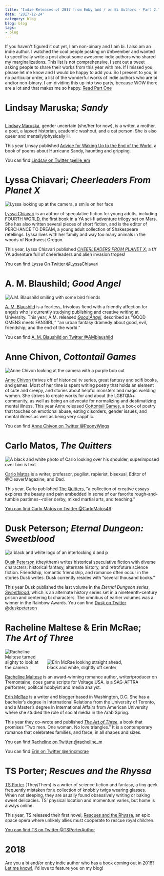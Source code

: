 ```yaml
---
title: "Indie Releases of 2017 from Enby and / or Bi Authors - Part 2."
date: '2017-12-24'
category: blog
blog: blog
tags:
- blog
---
```


If you haven't figured it out yet, I am non-binary and I am bi. I also am an indie author. I watched the cool people posting on #nbvember and wanted to specifically write a post about some awesome indie authors who shared my marginalizations. This list is not comprehensive, I sent out a tweet asking people to share their works from this year with me. If I missed you, please let me know and I would be happy to add you. So I present to you, in no particular order, a list of the wonderful works of indie authors who are bi and/or non-binary. I am dividing this up into two parts, because WOW there are a lot and that makes me so happy. [Read Part One](http://daxmurray.com/blog/Bi-And-Or-Enby-Indie-Releases-of-2017/)

# Lindsay Maruska; _Sandy_

<img src="/images/ellle_em.jpg" alt="" style="max-width: 100%; display: block; margin-left: auto; margin-right: auto"/>

[Lindsay Maruska](https://www.patreon.com/ellemaruska), gender uncertain (she/her for now), is a writer, a mother, a poet, a lapsed historian, academic washout, and a cat person. She is also queer and mentally/physically ill. 

This year Linsay published [Advice for Waking Up to the End of the World](https://gumroad.com/l/sandy#), a book of poems about Hurricane Sandy, haunting and gripping.

You can find [Lindsay on Twitter @ellle_em](https://www.twitter.com/ellle_em) 

# Lyssa Chiavari; _Cheerleaders From Planet X_

<img src="/images/lyssachiavari.jpg" alt="Lyssa looking up at the camera, a smile on her face" style="max-width: 100%; display: block; margin-left: auto; margin-right: auto"/>


[Lyssa Chiavari](http://lyssachiavari.com) is an author of speculative fiction for young adults, including FOURTH WORLD, the first book in a YA sci-fi adventure trilogy set on Mars. She has also written several pieces of short fiction, and is the editor of PERCHANCE TO DREAM, a young adult collection of Shakespeare retellings. Lyssa lives with her family and way too many animals in the woods of Northwest Oregon.

This year, Lyssa Chiavari published [_CHEERLEADERS FROM PLANET X_](http://amzn.to/2AVioFs), a f/f YA adventure full of cheerleaders and alien invasion tropes!

You can find Lyssa [On Twitter @LyssaChiavari](https://twitter.com/lyssachiavari)

# A. M. Blaushild; _Good Angel_

<img src="/images/amblaushild.jpg" alt="A.M. Blaushild smiling with some bird friends" style="max-width: 100%; display: block; margin-left: auto; margin-right: auto"/>

[A. M. Blaushild](https://amblaushild.wordpress.com/) is a fearless, frivolous fiend with a friendly affection for angels who is currently studying publishing and creative writing at University. 
This year, A.M. released [_Good Angel_](http://amzn.to/2Bu0CZI), described as “GOOD OMENS meets FANGIRL,” “an urban fantasy dramedy about good, evil, friendship, and the end of the world.”

You can find [A. M. Blaushild on Twitter @AMblaushild](https://twitter.com/AMblaushild)


# Anne Chivon, _Cottontail Games_ 

<img src="/images/annechivon.jpg" alt="Anne Chivon looking at the camera with a purple bob cut" style="max-width: 100%; display: block; margin-left: auto; margin-right: auto"/>


[Anne Chivon](https://annechivon.wordpress.com/) thrives off of historical tv series, great fantasy and scifi books, and games. Most of her time is spent writing poetry that holds an element of cute and creepy, and stories about helpful monsters and magic wielding women. She strives to create works for and about the LGBTQIA+ community, as well as being an advocate for normalizing and destimatizing mental illness. 
This year Anne released [Cottontail Games](http://amzn.to/2zgVMgj), a book of poetry that touches on emotional abuse, eating disorders, gender issues, and mental illness as well as being very sapphic.

You can find [Anne Chivon on Twitter @PeonyWings](https://twitter.com/PeonyWings)

# Carlo Matos, _The Quitters_

<img src="/images/carlomatos.jpg" alt="A black and white photo of Carlo looking over his shoulder, superimposed over him is text" style="max-width: 100%; display: block; margin-left: auto; margin-right: auto"/>

[Carlo Matos](http://carlomatos.blogspot.com/) is a writer, professor, pugilist, rapierist, bisexual, Editor of @CleaverMagazine, and Dad.

This year, Carlo published [The Quitters](http://www.tortoisebooks.com/wholesale/the-quitters), “a collection of creative essays explores the beauty and pain embedded in some of our favorite rough-and-tumble pastimes--roller derby, mixed martial arts, and teaching.”

[You can find Carlo Matos on Twitter @CarloMatos46](https://twitter.com/CarloMatos46/)


# Dusk Peterson; _Eternal Dungeon: Sweetblood_

<img src="/images/duskpeterson.jpg" alt="a black and white logo of an interlocking d and p" style="max-width: 100%; display: block; margin-left: auto; margin-right: auto"/>

[Dusk Peterson](http://duskpeterson.com/) (they/them) writes historical speculative fiction with diverse characters: historical fantasy, alternate history, and retrofuture science fiction. Friendship, romantic friendship, and romance often occur in the stories Dusk writes. Dusk currently resides with “several thousand books.”

This year Dusk published the last volume in the _Eternal Dungeon series_, [_Sweetblood_](http://amzn.to/2AWqjCr), which is an alternate history series set in a nineteenth-century prison and centering bi characters. The omnibus of earlier volumes was a winner in the Rainbow Awards. 
You can find [Dusk on Twitter @duskpeterson](https://twitter.com/duskpeterson/)

# Racheline Maltese & Erin McRae; _The Art of Three_

<img src="/images/rachelinemaltese.png" alt="Racheline Maltese turned slighty to look at the camera" style="max-width: 26.5%; display: inline-block; margin-left: auto; margin-right: auto"/>
<img src="/images/erinmcrae.jpeg" alt="Erin McRae looking straight ahead, black and white, slightly off center" style="max-width: 50%; display: inline-block; margin-left: auto; margin-right: auto"/>

[Racheline Maltese](https://avian30.com/) is an award-winning romance author, writer/producer on Tremontaine, does game scripts for Voltage USA. is a SAG-AFTRA performer,  political hobbyist and media analyst.

[Erin McRae](https://avian30.com/) is a writer and blogger based in Washington, D.C. She has a bachelor’s degree in International Relations from the University of Toronto, and a Master’s degree in International Affairs from American University where she studied the role of social media in the Arab Spring.

This year they co-wrote and published [_The Art of Three_](http://amzn.to/2AVbmk6), a book that promises “Two men. One woman. No love triangles.” It is a contemporary romance that celebrates families, and farce, in all shapes and sizes.

You can find [Racheline on Twitter @racheline_m](https://twitter.com/racheline_m/)

You can find [Erin on Twitter @erincmcrae](https://twitter.com/erincmcrae)

# TS Porter; _Rescues and the Rhyssa_


[TS Porter](http://ts-porter.tumblr.com/) (They/Them) is a writer of science fiction and fantasy, a tiny geek frequently mistaken for a collection of knobbly twigs wearing glasses. When not sleeping, they are usually found obsessively writing or baking sweet delicacies. TS’ physical location and momentum varies, but home is always online. 

This year, TS released their first novel, [Rescues and the Rhyssa](http://amzn.to/2yJVPhf), an epic space opera where unlikely allies must cooperate to rescue royal children.

[You can find TS on Twitter @TSPorterAuthor](https://twitter.com/TSPorterAuthor/)


# 2018 

Are you a bi and/or enby indie author who has a book coming out in 2018? [Let me know!](https://goo.gl/forms/YChXyacdf171ntid2), I'd love to feature you on my blog!